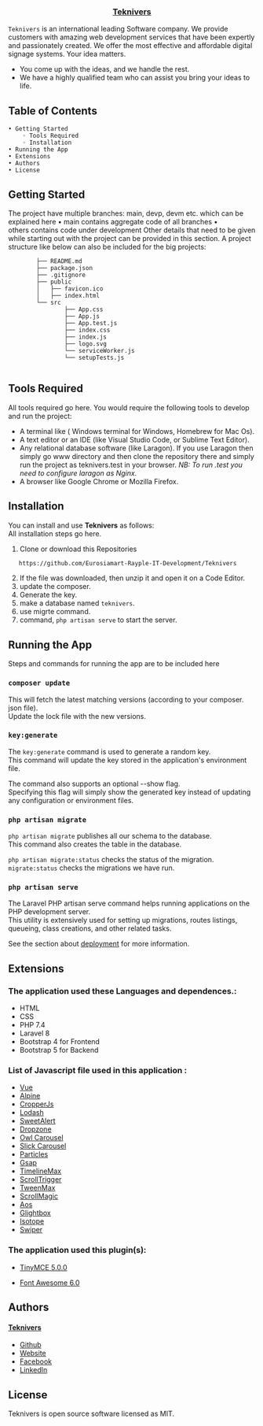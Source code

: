 <p align="center">
  <h3 align="center"><a href="https://teknivers.com/">Teknivers</a></h3>

`Teknivers` is an international leading Software company. We provide customers with amazing web development services that have been expertly and passionately created. We offer the most effective and affordable digital signage systems. Your idea matters.
+ You come up with the ideas, and we handle the rest.
+  We have a highly qualified team who can assist you bring your ideas to life.
    
## Table of Contents

    • Getting Started
        ◦ Tools Required
        ◦ Installation
    • Running the App
    • Extensions
    • Authors
    • License
    
## Getting Started

The project have multiple branches: main, devp, devm etc. which can be explained here
    • main contains aggregate code of all branches
    • others contains code under development
Other details that need to be given while starting out with the project can be provided in this section. A project structure like below can also be included for the big projects:

```project-title
        ├── README.md
        ├── package.json
        ├── .gitignore
        ├── public
        │   ├── favicon.ico
        │   ├── index.html
        └── src
                ├── App.css
                ├── App.js
                ├── App.test.js
                ├── index.css
                ├── index.js
                ├── logo.svg
                └── serviceWorker.js
                └── setupTests.js
                
```
                
## Tools Required

All tools required go here. You would require the following tools to develop and run the project:
 + A terminal like ( Windows terminal for Windows, Homebrew for Mac Os).
 + A text editor or an IDE (like Visual Studio Code, or Sublime Text Editor).
 +  Any relational database software (like Laragon). If you use Laragon then simply go www directory and then clone the repository there and simply run the project as teknivers.test in your browser. *NB: To run .test you need to configure laragon as Nginx.*
 + A browser like Google Chrome or Mozilla Firefox.

## Installation

You can install and use **Teknivers** as follows:\
All installation steps go here.

1. Clone or download this Repositories  
```sh
   https://github.com/Eurosiamart-Rayple-IT-Development/Teknivers
   ``` 
2. If the file was downloaded, then unzip it and open it on a Code Editor.
3. update the composer.
4. Generate the key.
5. make a database named `teknivers`.
6. use migrte command.
7. command, `php artisan serve` to start the server.

## Running the App

<p>Steps and commands for running the app are to be included here</p>
    
### `composer update`

This will fetch the latest matching versions (according to your composer. json file).\
Update the lock file with the new versions.

### `key:generate`

The `key:generate` command is used to generate a random key.\
This command will update the key stored in the application's environment file.

The command also supports an optional --show flag.\
Specifying this flag will simply show the generated key instead of updating any configuration or environment files.

### `php artisan migrate `

`php artisan migrate` publishes all our schema to the database.\
This command also creates the table in the database.

`php artisan migrate:status` checks the status of the migration.\
`migrate:status` checks the migrations we have run.

### `php artisan serve `

The Laravel PHP artisan serve command helps running applications on the PHP development server.\
This utility is extensively used for setting up migrations, routes listings, queueing, class creations, and other related tasks.

See the section about [deployment](https://github.com/laravel/laravel) for more information.

## Extensions

### The application used these Languages and dependences.:

+ HTML
+ CSS
+ PHP 7.4
+ Laravel 8
+ Bootstrap 4 for Frontend
+ Bootstrap 5 for Backend

### List of Javascript file used in this application :

+ [Vue](https://vuejs.org/)
+ [Alpine](https://alpinejs.dev/)
+ [CropperJs](https://fengyuanchen.github.io/cropperjs/)
+ [Lodash](https://lodash.com/)
+ [SweetAlert](https://sweetalert2.github.io/)
+ [Dropzone](https://www.dropzone.dev/)
+ [Owl Carousel](https://owlcarousel2.github.io/OwlCarousel2/)
+ [Slick Carousel](https://kenwheeler.github.io/slick/)
+ [Particles](https://teknivers.com/website/js/particles.min.js)
+ [Gsap](https://cdnjs.cloudflare.com/ajax/libs/gsap/3.6.1/gsap.min.js)
+ [TimelineMax](https://cdnjs.cloudflare.com/ajax/libs/gsap/latest/TimelineMax.min.js)
+ [ScrollTrigger](https://cdnjs.cloudflare.com/ajax/libs/gsap/3.6.1/ScrollTrigger.min.js)
+ [TweenMax](https://cdnjs.cloudflare.com/ajax/libs/gsap/1.18.0/TweenMax.min.js)
+ [ScrollMagic](https://cdnjs.cloudflare.com/ajax/libs/ScrollMagic/2.0.5/ScrollMagic.min.js)
+ [Aos](https://teknivers.com/website/js/aos.js)
+ [Glightbox](https://teknivers.com/website/js/glightbox.min.js)
+ [Isotope](https://teknivers.com/website/js/isotope.pkgd.min.js)
+ [Swiper](https://teknivers.com/website/js/swiper-bundle.min.js)

### The application used this plugin(s):

+ [TinyMCE 5.0.0](https://cdn.tiny.cloud/1/no-api-key/tinymce/5/tinymce.min.js)

+ [Font Awesome 6.0]([https://cdn.tiny.cloud/1/no-api-key/tinymce/5/tinymce.min.js](https://fontawesome.com/))


## Authors

#### [Teknivers](https://teknivers.com/)
 + [Github](https://github.com/Eurosiamart-Rayple-IT-Development)
 + [Website](https://teknivers.com/)
 + [Facebook](https://www.facebook.com/profile.php?id=100075916298048)
 + [LinkedIn](https://www.linkedin.com/company/eurosiamart/?viewAsMember=true)
    
## License

Teknivers is open source software licensed as MIT.
